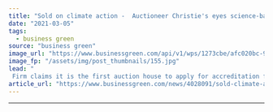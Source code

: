 ```yaml
---
title: "Sold on climate action -  Auctioneer Christie's eyes science-based net zero goal"
date: "2021-03-05"
tags: 
  - business green
source: "business green"
image_url: "https://www.businessgreen.com/api/v1/wps/1273cbe/afc020bc-9d96-4af7-ba18-2c2d9241eba6/4/iStock-1152680240-christies-185x114.jpg"
image_fp: "/assets/img/post_thumbnails/155.jpg"
lead: "
 Firm claims it is the first auction house to apply for accreditation for its decarbonisation plan from the Science-Based Targets initiative ..."
article_url: "https://www.businessgreen.com/news/4028091/sold-climate-action-auctioneer-christie-eyes-science-net-zero-goal"
---
```


---
